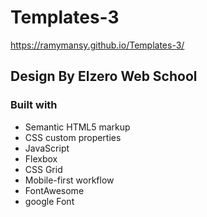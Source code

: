 # Templates-3

https://ramymansy.github.io/Templates-3/

## Design By Elzero Web School

### Built with

- Semantic HTML5 markup
- CSS custom properties
- JavaScript
- Flexbox
- CSS Grid
- Mobile-first workflow
- FontAwesome
- google Font
